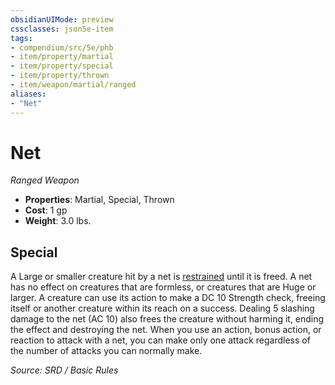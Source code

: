 ```yaml
---
obsidianUIMode: preview
cssclasses: json5e-item
tags:
- compendium/src/5e/phb
- item/property/martial
- item/property/special
- item/property/thrown
- item/weapon/martial/ranged
aliases: 
- "Net"
---
```

# Net
*Ranged Weapon*  

- **Properties**: Martial, Special, Thrown
- **Cost**: 1 gp
- **Weight**: 3.0 lbs.

## Special

A Large or smaller creature hit by a net is [restrained](Conditions.md#restrained) until it is freed. A net has no effect on creatures that are formless, or creatures that are Huge or larger. A creature can use its action to make a DC 10 Strength check, freeing itself or another creature within its reach on a success. Dealing 5 slashing damage to the net (AC 10) also frees the creature without harming it, ending the effect and destroying the net. When you use an action, bonus action, or reaction to attack with a net, you can make only one attack regardless of the number of attacks you can normally make.

*Source: SRD / Basic Rules*